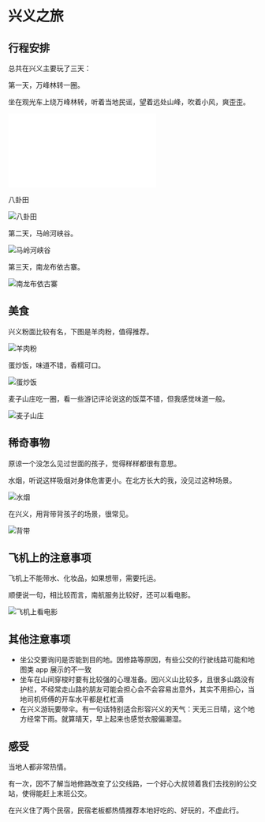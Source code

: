 # 兴义之旅

## 行程安排
总共在兴义主要玩了三天：

第一天，万峰林转一圈。

坐在观光车上绕万峰林转，听着当地民谣，望着远处山峰，吹着小风，爽歪歪。

<iframe src="//player.bilibili.com/player.html?aid=418120435&bvid=BV1LV411j7jb&cid=337855822&page=1" scrolling="no" border="0" frameborder="no" framespacing="0" allowfullscreen="true"> </iframe>

八卦田

![八卦田](https://raw.githubusercontent.com/jayleemantou/blog-images/master/2021-05-13-UNADJUSTEDNONRAW_thumb_346.jpg)



第二天，马岭河峡谷。

![马岭河峡谷](https://raw.githubusercontent.com/jayleemantou/blog-images/master/2021-05-13-UNADJUSTEDNONRAW_thumb_388.jpg)

第三天，南龙布依古寨。

![南龙布依古寨](https://raw.githubusercontent.com/jayleemantou/blog-images/master/2021-05-13-UNADJUSTEDNONRAW_thumb_3a6.jpg)

## 美食
兴义粉面比较有名，下图是羊肉粉，值得推荐。

![羊肉粉](https://raw.githubusercontent.com/jayleemantou/blog-images/master/2021-05-12-UNADJUSTEDNONRAW_thumb_36f.jpg)

蛋炒饭，味道不错，香糯可口。

![蛋炒饭](https://raw.githubusercontent.com/jayleemantou/blog-images/master/2021-05-12-UNADJUSTEDNONRAW_thumb_33e.jpg)

麦子山庄吃一圈，看一些游记评论说这的饭菜不错，但我感觉味道一般。

![麦子山庄](https://raw.githubusercontent.com/jayleemantou/blog-images/master/2021-05-13-UNADJUSTEDNONRAW_thumb_369.jpg)
## 稀奇事物
原谅一个没怎么见过世面的孩子，觉得样样都很有意思。

水烟，听说这样吸烟对身体危害更小。在北方长大的我，没见过这种场景。

![水烟](https://raw.githubusercontent.com/jayleemantou/blog-images/master/2021-05-16-水烟.jpg)

在兴义，用背带背孩子的场景，很常见。

![背带](https://raw.githubusercontent.com/jayleemantou/blog-images/master/2021-05-12-UNADJUSTEDNONRAW_thumb_35a.jpg)
## 飞机上的注意事项
飞机上不能带水、化妆品，如果想带，需要托运。

顺便说一句，相比较而言，南航服务比较好，还可以看电影。

![飞机上看电影](https://raw.githubusercontent.com/jayleemantou/blog-images/master/2021-05-12-UNADJUSTEDNONRAW_thumb_3b6.jpg)
## 其他注意事项
* 坐公交要询问是否能到目的地。因修路等原因，有些公交的行驶线路可能和地图类 app 展示的不一致
* 坐车在山间穿梭时要有比较强的心理准备。因兴义山比较多，且很多山路没有护栏，不经常走山路的朋友可能会担心会不会容易出意外，其实不用担心，当地司机师傅的开车水平都是杠杠滴
* 在兴义游玩要带伞。有一句话特别适合形容兴义的天气：天无三日晴，这个地方经常下雨。就算晴天，早上起来也感觉衣服偏潮湿。
## 感受
当地人都非常热情。

有一次，因不了解当地修路改变了公交线路，一个好心大叔领着我们去找别的公交站，使得能赶上末班公交。

在兴义住了两个民宿，民宿老板都热情推荐本地好吃的、好玩的，不虚此行。

